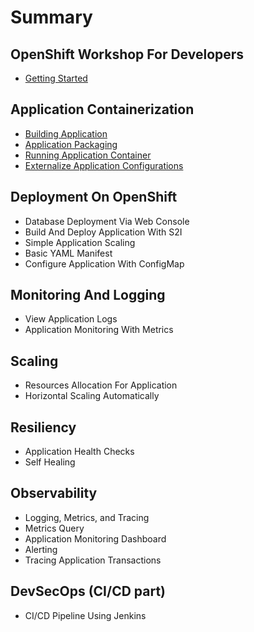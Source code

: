 # Summary​

## OpenShift Workshop For Developers

- [Getting Started](getting-started.md)

## Application Containerization

- [Building Application](application-containerization/building-application.md)
- [Application Packaging](application-containerization/application-packaging.md)
- [Running Application Container](application-containerization/running-application-container.md)
- [Externalize Application Configurations](application-containerization/externalize-application-configurations.md)

## Deployment On OpenShift

- Database Deployment Via Web Console
- Build And Deploy Application With S2I
- Simple Application Scaling
- Basic YAML Manifest
- Configure Application With ConfigMap

## Monitoring And Logging

- View Application Logs
- Application Monitoring With Metrics

## Scaling

- Resources Allocation For Application
- Horizontal Scaling Automatically

## Resiliency

- Application Health Checks
- Self Healing

## Observability

- Logging, Metrics, and Tracing
- Metrics Query
- Application Monitoring Dashboard
- Alerting
- Tracing Application Transactions

## DevSecOps (CI/CD part)

- CI/CD Pipeline Using Jenkins
